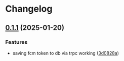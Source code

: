 # Changelog

## [0.1.1](https://github.com/ezeikel/cuurly/compare/sentry-config-v0.1.0...sentry-config-v0.1.1) (2025-01-20)


### Features

* saving fcm token to db via trpc working ([3d0828a](https://github.com/ezeikel/cuurly/commit/3d0828a808893f3b92f12d9a2aa12a8184b0aab8))
